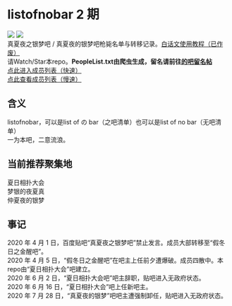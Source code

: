 # listofnobar 2 期
<a title="Watch" target="_blank" href="https://github.com/lixiang810/listofnobar/watchers"><img src="https://img.shields.io/github/watchers/lixiang810/listofnobar.svg?label=Watchers&style=social"></a> <a title="GitHub Star" target="_blank" href="https://github.com/lixiang810/listofnobar/stargazers"><img src="https://img.shields.io/github/stars/lixiang810/listofnobar.svg?label=Stars&style=social"></a>  
真夏夜之银梦吧 / 真夏夜的银梦吧枪毙名单与转移记录。[白话文使用教程（已作废）](https://github.com/lixiang810/listofnobar/wiki)  
请Watch/Star本repo。**PeopleList.txt由爬虫生成，留名请前往[的吧留名帖](https://tieba.baidu.com/p/6845824421)**  
[点此进入成员列表（快速）](https://cdn.jsdelivr.net/gh/lixiang810/listofnobar/PeopleList.txt "点此进入成员列表")  
[点此查看成员列表（慢速）](https://github.com/lixiang810/listofnobar/blob/master/PeopleList.txt "coco")  

含义
----
listofnobar，可以是list of の bar（之吧清单）也可以是list of no bar（无吧清单）  
一为本吧，二意流浪。  

当前推荐聚集地
----
夏日相扑大会  
梦银的夜夏真  
仲夏夜的银梦

事记
----
2020 年 4 月 1 日，百度贴吧“真夏夜之银梦吧”禁止发言。成员大部转移至“假冬日之金醒吧”。  
2020 年 4 月 5 日，“假冬日之金醒吧”在吧主上任前夕遭爆破。成员四散中。本repo由“夏日相扑大会”吧建立。  
2020 年 6 月 2 日，“夏日相扑大会吧”吧主辞职，贴吧进入无政府状态。  
2020 年 6 月 16 日，“夏日相扑大会”吧上任新吧主。  
2020 年 7 月 28 日，“真夏夜的银梦”吧吧主遭强制卸任，贴吧进入无政府状态。
